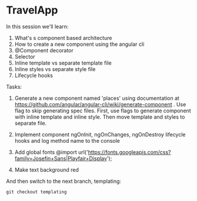 # TravelApp

In this session we'll learn:

1.  What's s component based architecture
2.  How to create a new component using the angular cli
3.  @Component decorator
4.  Selector
5.  Inline template vs separate template file
6.  Inline styles vs separate style file
7.  Lifecycle hooks

Tasks:

1.  Generate a new component named 'places' using documentation at https://github.com/angular/angular-cli/wiki/generate-component . Use flag to skip generating spec files. First, use flags to generate component with inline template and inline style. Then move template and styles to separate file.

2.  Implement component ngOnInit, ngOnChanges, ngOnDestroy lifecycle hooks and log method name to the console

3.  Add global fonts @import url('https://fonts.googleapis.com/css?family=Josefin+Sans|Playfair+Display');

4.  Make text background red

And then switch to the next branch, templating:

```console
git checkout templating
```
